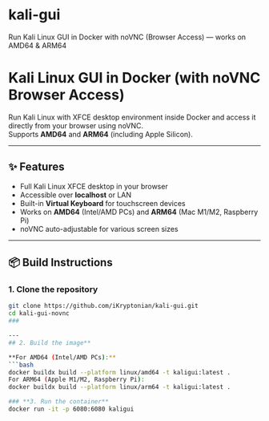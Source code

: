 # kali-gui
Run Kali Linux GUI in Docker with noVNC (Browser Access) — works on AMD64 &amp; ARM64

# Kali Linux GUI in Docker (with noVNC Browser Access)

Run Kali Linux with XFCE desktop environment inside Docker and access it directly from your browser using noVNC.  
Supports **AMD64** and **ARM64** (including Apple Silicon).

---

## ✨ Features
- Full Kali Linux XFCE desktop in your browser
- Accessible over **localhost** or LAN
- Built-in **Virtual Keyboard** for touchscreen devices
- Works on **AMD64** (Intel/AMD PCs) and **ARM64** (Mac M1/M2, Raspberry Pi)
- noVNC auto-adjustable for various screen sizes

---

## 📦 Build Instructions

### **1. Clone the repository**
```bash
git clone https://github.com/iKryptonian/kali-gui.git
cd kali-gui-novnc 
###

---
## 2. Build the image**

**For AMD64 (Intel/AMD PCs):**
```bash
docker buildx build --platform linux/amd64 -t kaligui:latest .
For ARM64 (Apple M1/M2, Raspberry Pi):
docker buildx build --platform linux/arm64 -t kaligui:latest .

### **3. Run the container**
docker run -it -p 6080:6080 kaligui
